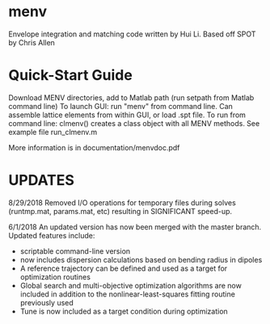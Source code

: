 # menv

Envelope integration and matching code written by Hui Li. Based off SPOT by Chris Allen 

# Quick-Start Guide 
Download MENV directories, add to Matlab path (run setpath from Matlab command line)
To launch GUI: run "menv" from command line. Can assemble lattice elements from within GUI, or load .spt file.
To run from command line: clmenv() creates a class object with all MENV methods. See example file run_clmenv.m 

More information is in documentation/menvdoc.pdf



# UPDATES

8/29/2018
Removed I/O operations for temporary files during solves (runtmp.mat, params.mat, etc) resulting in SIGNIFICANT speed-up. 

6/1/2018
An updated version has now been merged with the master branch. Updated features include: 
* scriptable command-line version
* now includes dispersion calculations based on bending radius in dipoles
* A reference trajectory can be defined and used as a target for optimization routines
* Global search and multi-objective optimization algorithms are now included in addition to the nonlinear-least-squares fitting routine previously used
* Tune is now included as a target condition during optimization

